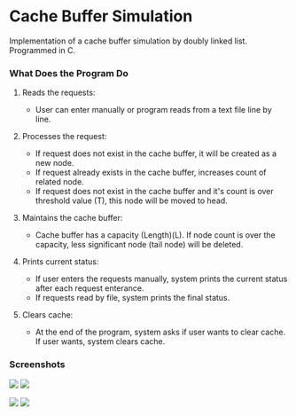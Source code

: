 # Cache Buffer Simulation

Implementation of a cache buffer simulation by doubly linked list. Programmed in C.

### What Does the Program Do

  1. Reads the requests:
      * User can enter manually or program reads from a text file line by line.

  2. Processes the request:
      * If request does not exist in the cache buffer, it will be created as a new node.
      * If request already exists in the cache buffer, increases count of related node.
      * If request does not exist in the cache buffer and it's count is over threshold value (T), this node will be moved to head.    

  3. Maintains the cache buffer:
      * Cache buffer has a capacity (Length)(L). If node count is over the capacity, less significant node (tail node) will be deleted.
      
  4. Prints current status:
      * If user enters the requests manually, system prints the current status after each request enterance.
      * If requests read by file, system prints the final status.
      
  5. Clears cache:
      * At the end of the program, system asks if user wants to clear cache. If user wants, system clears cache.
      
### Screenshots
![](https://i.imgur.com/pQAzsWA.png)
![](https://i.imgur.com/zoNLkjI.png)


![](https://i.imgur.com/p0KCLxs.png)
![](https://i.imgur.com/kYqBRsC.png)


